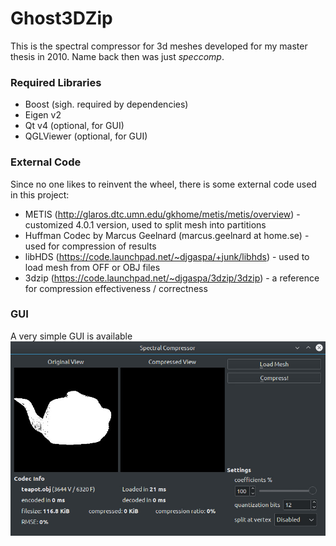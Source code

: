 # Ghost3DZip #

This is the spectral compressor for 3d meshes developed for my master thesis in 2010.
Name back then was just *speccomp*.

### Required Libraries ###

* Boost (sigh. required by dependencies)
* Eigen v2
* Qt v4 (optional, for GUI)
* QGLViewer (optional, for GUI)

### External Code ###

Since no one likes to reinvent the wheel, there is some external code used in this project:

* METIS (http://glaros.dtc.umn.edu/gkhome/metis/metis/overview) - customized 4.0.1 version, used to split mesh into partitions
* Huffman Codec by Marcus Geelnard (marcus.geelnard at home.se) - used for compression of results
* libHDS (https://code.launchpad.net/~djgaspa/+junk/libhds) - used to load mesh from OFF or OBJ files
* 3dzip (https://code.launchpad.net/~djgaspa/3dzip/3dzip) - a reference for compression effectiveness / correctness

### GUI ###

A very simple GUI is available
![specgui](doc/output.jpg)

